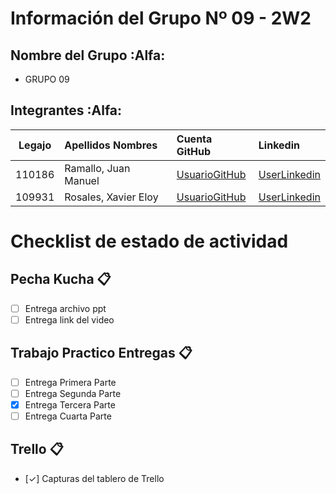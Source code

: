 # Información del Grupo Nº 09 - 2W2


## Nombre del Grupo :Alfa:

* GRUPO 09



## Integrantes :Alfa:

| Legajo| Apellidos Nombres  | Cuenta GitHub | Linkedin
| :------: | :-------- | :-------- | :-------- |
| 110186 | Ramallo, Juan Manuel |[UsuarioGitHub](https://github.com/juanmafx)|[UserLinkedin](https://www.linkedin.com/in/juan-manuel-ramallo/)|
| 109931 | Rosales, Xavier Eloy |[UsuarioGitHub](https://github.com/RosalesXavierEloy)|[UserLinkedin](https://www.linkedin.com/in/rosalesxaviereloy/)|


# Checklist de estado de actividad

## Pecha Kucha :clipboard:
- [ ] Entrega archivo ppt
- [ ] Entrega link del video

## Trabajo Practico Entregas :clipboard:
- [ ] Entrega Primera Parte
- [ ] Entrega Segunda Parte
- [X] Entrega Tercera Parte
- [ ] Entrega Cuarta Parte

## Trello :clipboard:
- [✓] Capturas del tablero de Trello
